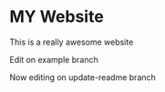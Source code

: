 # MY Website

This is a really awesome website

Edit on example branch

Now editing on update-readme branch

